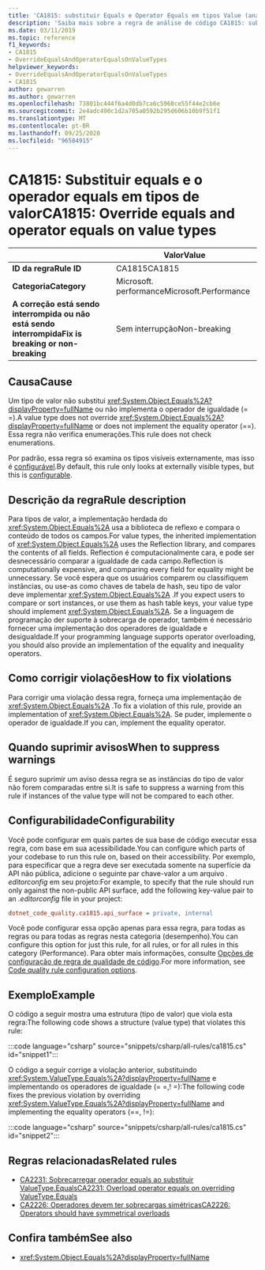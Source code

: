 ```yaml
---
title: 'CA1815: substituir Equals e Operator Equals em tipos Value (análise de código)'
description: 'Saiba mais sobre a regra de análise de código CA1815: substituir Equals e operador Equals em tipos de valor'
ms.date: 03/11/2019
ms.topic: reference
f1_keywords:
- CA1815
- OverrideEqualsAndOperatorEqualsOnValueTypes
helpviewer_keywords:
- OverrideEqualsAndOperatorEqualsOnValueTypes
- CA1815
author: gewarren
ms.author: gewarren
ms.openlocfilehash: 73801bc444f6a4d0db7ca6c5968ce55f44e2cb6e
ms.sourcegitcommit: 2e4adc490c1d2a705a0592b295d606b10b9f51f1
ms.translationtype: MT
ms.contentlocale: pt-BR
ms.lasthandoff: 09/25/2020
ms.locfileid: "96584915"
---
```

# <a name="ca1815-override-equals-and-operator-equals-on-value-types"></a><span data-ttu-id="cfbaf-103">CA1815: Substituir equals e o operador equals em tipos de valor</span><span class="sxs-lookup"><span data-stu-id="cfbaf-103">CA1815: Override equals and operator equals on value types</span></span>

| | <span data-ttu-id="cfbaf-104">Valor</span><span class="sxs-lookup"><span data-stu-id="cfbaf-104">Value</span></span> |
|-|-|
| <span data-ttu-id="cfbaf-105">**ID da regra**</span><span class="sxs-lookup"><span data-stu-id="cfbaf-105">**Rule ID**</span></span> |<span data-ttu-id="cfbaf-106">CA1815</span><span class="sxs-lookup"><span data-stu-id="cfbaf-106">CA1815</span></span>|
| <span data-ttu-id="cfbaf-107">**Categoria**</span><span class="sxs-lookup"><span data-stu-id="cfbaf-107">**Category**</span></span> |<span data-ttu-id="cfbaf-108">Microsoft. performance</span><span class="sxs-lookup"><span data-stu-id="cfbaf-108">Microsoft.Performance</span></span>|
| <span data-ttu-id="cfbaf-109">**A correção está sendo interrompida ou não está sendo interrompida**</span><span class="sxs-lookup"><span data-stu-id="cfbaf-109">**Fix is breaking or non-breaking**</span></span> |<span data-ttu-id="cfbaf-110">Sem interrupção</span><span class="sxs-lookup"><span data-stu-id="cfbaf-110">Non-breaking</span></span>|

## <a name="cause"></a><span data-ttu-id="cfbaf-111">Causa</span><span class="sxs-lookup"><span data-stu-id="cfbaf-111">Cause</span></span>

<span data-ttu-id="cfbaf-112">Um tipo de valor não substitui <xref:System.Object.Equals%2A?displayProperty=fullName> ou não implementa o operador de igualdade (= =).</span><span class="sxs-lookup"><span data-stu-id="cfbaf-112">A value type does not override <xref:System.Object.Equals%2A?displayProperty=fullName> or does not implement the equality operator (==).</span></span> <span data-ttu-id="cfbaf-113">Essa regra não verifica enumerações.</span><span class="sxs-lookup"><span data-stu-id="cfbaf-113">This rule does not check enumerations.</span></span>

<span data-ttu-id="cfbaf-114">Por padrão, essa regra só examina os tipos visíveis externamente, mas isso é [configurável](#configurability).</span><span class="sxs-lookup"><span data-stu-id="cfbaf-114">By default, this rule only looks at externally visible types, but this is [configurable](#configurability).</span></span>

## <a name="rule-description"></a><span data-ttu-id="cfbaf-115">Descrição da regra</span><span class="sxs-lookup"><span data-stu-id="cfbaf-115">Rule description</span></span>

<span data-ttu-id="cfbaf-116">Para tipos de valor, a implementação herdada do <xref:System.Object.Equals%2A> usa a biblioteca de reflexo e compara o conteúdo de todos os campos.</span><span class="sxs-lookup"><span data-stu-id="cfbaf-116">For value types, the inherited implementation of <xref:System.Object.Equals%2A> uses the Reflection library, and compares the contents of all fields.</span></span> <span data-ttu-id="cfbaf-117">Reflection é computacionalmente cara, e pode ser desnecessário comparar a igualdade de cada campo.</span><span class="sxs-lookup"><span data-stu-id="cfbaf-117">Reflection is computationally expensive, and comparing every field for equality might be unnecessary.</span></span> <span data-ttu-id="cfbaf-118">Se você espera que os usuários comparem ou classifiquem instâncias, ou use-as como chaves de tabela de hash, seu tipo de valor deve implementar <xref:System.Object.Equals%2A> .</span><span class="sxs-lookup"><span data-stu-id="cfbaf-118">If you expect users to compare or sort instances, or use them as hash table keys, your value type should implement <xref:System.Object.Equals%2A>.</span></span> <span data-ttu-id="cfbaf-119">Se a linguagem de programação der suporte à sobrecarga de operador, também é necessário fornecer uma implementação dos operadores de igualdade e desigualdade.</span><span class="sxs-lookup"><span data-stu-id="cfbaf-119">If your programming language supports operator overloading, you should also provide an implementation of the equality and inequality operators.</span></span>

## <a name="how-to-fix-violations"></a><span data-ttu-id="cfbaf-120">Como corrigir violações</span><span class="sxs-lookup"><span data-stu-id="cfbaf-120">How to fix violations</span></span>

<span data-ttu-id="cfbaf-121">Para corrigir uma violação dessa regra, forneça uma implementação de <xref:System.Object.Equals%2A> .</span><span class="sxs-lookup"><span data-stu-id="cfbaf-121">To fix a violation of this rule, provide an implementation of <xref:System.Object.Equals%2A>.</span></span> <span data-ttu-id="cfbaf-122">Se puder, implemente o operador de igualdade.</span><span class="sxs-lookup"><span data-stu-id="cfbaf-122">If you can, implement the equality operator.</span></span>

## <a name="when-to-suppress-warnings"></a><span data-ttu-id="cfbaf-123">Quando suprimir avisos</span><span class="sxs-lookup"><span data-stu-id="cfbaf-123">When to suppress warnings</span></span>

<span data-ttu-id="cfbaf-124">É seguro suprimir um aviso dessa regra se as instâncias do tipo de valor não forem comparadas entre si.</span><span class="sxs-lookup"><span data-stu-id="cfbaf-124">It is safe to suppress a warning from this rule if instances of the value type will not be compared to each other.</span></span>

## <a name="configurability"></a><span data-ttu-id="cfbaf-125">Configurabilidade</span><span class="sxs-lookup"><span data-stu-id="cfbaf-125">Configurability</span></span>

<span data-ttu-id="cfbaf-126">Você pode configurar em quais partes de sua base de código executar essa regra, com base em sua acessibilidade.</span><span class="sxs-lookup"><span data-stu-id="cfbaf-126">You can configure which parts of your codebase to run this rule on, based on their accessibility.</span></span> <span data-ttu-id="cfbaf-127">Por exemplo, para especificar que a regra deve ser executada somente na superfície da API não pública, adicione o seguinte par chave-valor a um arquivo *. editorconfig* em seu projeto:</span><span class="sxs-lookup"><span data-stu-id="cfbaf-127">For example, to specify that the rule should run only against the non-public API surface, add the following key-value pair to an *.editorconfig* file in your project:</span></span>

```ini
dotnet_code_quality.ca1815.api_surface = private, internal
```

<span data-ttu-id="cfbaf-128">Você pode configurar essa opção apenas para essa regra, para todas as regras ou para todas as regras nesta categoria (desempenho).</span><span class="sxs-lookup"><span data-stu-id="cfbaf-128">You can configure this option for just this rule, for all rules, or for all rules in this category (Performance).</span></span> <span data-ttu-id="cfbaf-129">Para obter mais informações, consulte [Opções de configuração de regra de qualidade de código](../code-quality-rule-options.md).</span><span class="sxs-lookup"><span data-stu-id="cfbaf-129">For more information, see [Code quality rule configuration options](../code-quality-rule-options.md).</span></span>

## <a name="example"></a><span data-ttu-id="cfbaf-130">Exemplo</span><span class="sxs-lookup"><span data-stu-id="cfbaf-130">Example</span></span>

<span data-ttu-id="cfbaf-131">O código a seguir mostra uma estrutura (tipo de valor) que viola esta regra:</span><span class="sxs-lookup"><span data-stu-id="cfbaf-131">The following code shows a structure (value type) that violates this rule:</span></span>

:::code language="csharp" source="snippets/csharp/all-rules/ca1815.cs" id="snippet1":::

<span data-ttu-id="cfbaf-132">O código a seguir corrige a violação anterior, substituindo <xref:System.ValueType.Equals%2A?displayProperty=fullName> e implementando os operadores de igualdade (= =,! =):</span><span class="sxs-lookup"><span data-stu-id="cfbaf-132">The following code fixes the previous violation by overriding <xref:System.ValueType.Equals%2A?displayProperty=fullName> and implementing the equality operators (==, !=):</span></span>

:::code language="csharp" source="snippets/csharp/all-rules/ca1815.cs" id="snippet2":::

## <a name="related-rules"></a><span data-ttu-id="cfbaf-133">Regras relacionadas</span><span class="sxs-lookup"><span data-stu-id="cfbaf-133">Related rules</span></span>

- [<span data-ttu-id="cfbaf-134">CA2231: Sobrecarregar operador equals ao substituir ValueType.Equals</span><span class="sxs-lookup"><span data-stu-id="cfbaf-134">CA2231: Overload operator equals on overriding ValueType.Equals</span></span>](ca2231.md)
- [<span data-ttu-id="cfbaf-135">CA2226: Operadores devem ter sobrecargas simétricas</span><span class="sxs-lookup"><span data-stu-id="cfbaf-135">CA2226: Operators should have symmetrical overloads</span></span>](ca2226.md)

## <a name="see-also"></a><span data-ttu-id="cfbaf-136">Confira também</span><span class="sxs-lookup"><span data-stu-id="cfbaf-136">See also</span></span>

- <xref:System.Object.Equals%2A?displayProperty=fullName>
